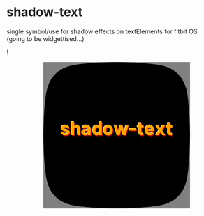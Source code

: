 # shadow-text
single symbol/use for shadow effects on textElements for fitbit OS\
(going to be widgettised...)

!<div align="center">![image](image1.png)</div>


